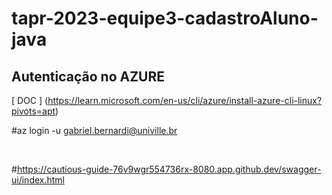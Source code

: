 # tapr-2023-equipe3-cadastroAluno-java

## Autenticação no AZURE

[ DOC ] (https://learn.microsoft.com/en-us/cli/azure/install-azure-cli-linux?pivots=apt)

#az login -u gabriel.bernardi@univille.br

<br>

#https://cautious-guide-76v9wgr554736rx-8080.app.github.dev/swagger-ui/index.html
